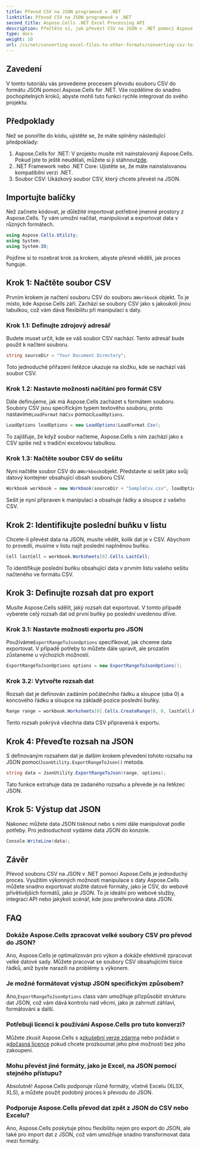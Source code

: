 ```yaml
---
title: Převod CSV na JSON programově v .NET
linktitle: Převod CSV na JSON programově v .NET
second_title: Aspose.Cells .NET Excel Processing API
description: Přečtěte si, jak převést CSV na JSON v .NET pomocí Aspose.Cells. Podrobný průvodce transformací dat se snadno srozumitelnými příklady kódu.
type: docs
weight: 10
url: /cs/net/converting-excel-files-to-other-formats/converting-csv-to-json/
---
```

## Zavedení
V tomto tutoriálu vás provedeme procesem převodu souboru CSV do formátu JSON pomocí Aspose.Cells for .NET. Vše rozdělíme do snadno pochopitelných kroků, abyste mohli tuto funkci rychle integrovat do svého projektu.
## Předpoklady
Než se ponoříte do kódu, ujistěte se, že máte splněny následující předpoklady:
1.  Aspose.Cells for .NET: V projektu musíte mít nainstalovaný Aspose.Cells. Pokud jste to ještě neudělali, můžete si ji stáhnout[zde](https://releases.aspose.com/cells/net/).
2. .NET Framework nebo .NET Core: Ujistěte se, že máte nainstalovanou kompatibilní verzi .NET.
3. Soubor CSV: Ukázkový soubor CSV, který chcete převést na JSON.
## Importujte balíčky
Než začnete kódovat, je důležité importovat potřebné jmenné prostory z Aspose.Cells. Ty vám umožní načítat, manipulovat a exportovat data v různých formátech.
```csharp
using Aspose.Cells.Utility;
using System;
using System.IO;
```
Pojďme si to rozebrat krok za krokem, abyste přesně věděli, jak proces funguje.
## Krok 1: Načtěte soubor CSV
 Prvním krokem je načtení souboru CSV do souboru a`Workbook` objekt. To je místo, kde Aspose.Cells září. Zachází se soubory CSV jako s jakoukoli jinou tabulkou, což vám dává flexibilitu při manipulaci s daty.
### Krok 1.1: Definujte zdrojový adresář
Budete muset určit, kde se váš soubor CSV nachází. Tento adresář bude použit k načtení souboru.
```csharp
string sourceDir = "Your Document Directory";
```
Toto jednoduché přiřazení řetězce ukazuje na složku, kde se nachází váš soubor CSV.
### Krok 1.2: Nastavte možnosti načítání pro formát CSV
 Dále definujeme, jak má Aspose.Cells zacházet s formátem souboru. Soubory CSV jsou specifickým typem textového souboru, proto nastavíme`LoadFormat` na`Csv` pomocí`LoadOptions`.
```csharp
LoadOptions loadOptions = new LoadOptions(LoadFormat.Csv);
```
To zajišťuje, že když soubor načteme, Aspose.Cells s ním zachází jako s CSV spíše než s tradiční excelovou tabulkou.
### Krok 1.3: Načtěte soubor CSV do sešitu
 Nyní načtěte soubor CSV do a`Workbook`objekt. Představte si sešit jako svůj datový kontejner obsahující obsah souboru CSV.
```csharp
Workbook workbook = new Workbook(sourceDir + "SampleCsv.csv", loadOptions);
```
Sešit je nyní připraven k manipulaci a obsahuje řádky a sloupce z vašeho CSV.
## Krok 2: Identifikujte poslední buňku v listu
Chcete-li převést data na JSON, musíte vědět, kolik dat je v CSV. Abychom to provedli, musíme v listu najít poslední naplněnou buňku.
```csharp
Cell lastCell = workbook.Worksheets[0].Cells.LastCell;
```
To identifikuje poslední buňku obsahující data v prvním listu vašeho sešitu načteného ve formátu CSV.
## Krok 3: Definujte rozsah dat pro export
Musíte Aspose.Cells sdělit, jaký rozsah dat exportovat. V tomto případě vyberete celý rozsah dat od první buňky po poslední uvedenou dříve.
### Krok 3.1: Nastavte možnosti exportu pro JSON
 Používáme`ExportRangeToJsonOptions` specifikovat, jak chceme data exportovat. V případě potřeby to můžete dále upravit, ale prozatím zůstaneme u výchozích možností.
```csharp
ExportRangeToJsonOptions options = new ExportRangeToJsonOptions();
```
### Krok 3.2: Vytvořte rozsah dat
Rozsah dat je definován zadáním počátečního řádku a sloupce (oba 0) a koncového řádku a sloupce na základě pozice poslední buňky.
```csharp
Range range = workbook.Worksheets[0].Cells.CreateRange(0, 0, lastCell.Row + 1, lastCell.Column + 1);
```
Tento rozsah pokrývá všechna data CSV připravená k exportu.
## Krok 4: Převeďte rozsah na JSON
 S definovaným rozsahem dat je dalším krokem převedení tohoto rozsahu na JSON pomocí`JsonUtility.ExportRangeToJson()` metoda.
```csharp
string data = JsonUtility.ExportRangeToJson(range, options);
```
Tato funkce extrahuje data ze zadaného rozsahu a převede je na řetězec JSON.
## Krok 5: Výstup dat JSON
Nakonec můžete data JSON tisknout nebo s nimi dále manipulovat podle potřeby. Pro jednoduchost vydáme data JSON do konzole.
```csharp
Console.WriteLine(data);
```
## Závěr
Převod souboru CSV na JSON v .NET pomocí Aspose.Cells je jednoduchý proces. Využitím výkonných možností manipulace s daty Aspose.Cells můžete snadno exportovat složité datové formáty, jako je CSV, do webově přívětivějších formátů, jako je JSON. To je ideální pro webové služby, integraci API nebo jakýkoli scénář, kde jsou preferována data JSON.
## FAQ
### Dokáže Aspose.Cells zpracovat velké soubory CSV pro převod do JSON?  
Ano, Aspose.Cells je optimalizován pro výkon a dokáže efektivně zpracovat velké datové sady. Můžete pracovat se soubory CSV obsahujícími tisíce řádků, aniž byste narazili na problémy s výkonem.
### Je možné formátovat výstup JSON specifickým způsobem?  
 Ano,`ExportRangeToJsonOptions` class vám umožňuje přizpůsobit strukturu dat JSON, což vám dává kontrolu nad věcmi, jako je zahrnutí záhlaví, formátování a další.
### Potřebuji licenci k používání Aspose.Cells pro tuto konverzi?  
 Můžete zkusit Aspose.Cells s a[zkušební verze zdarma](https://releases.aspose.com/) nebo požádat o a[dočasná licence](https://purchase.aspose.com/temporary-license/) pokud chcete prozkoumat jeho plné možnosti bez jeho zakoupení.
### Mohu převést jiné formáty, jako je Excel, na JSON pomocí stejného přístupu?  
Absolutně! Aspose.Cells podporuje různé formáty, včetně Excelu (XLSX, XLS), a můžete použít podobný proces k převodu do JSON.
### Podporuje Aspose.Cells převod dat zpět z JSON do CSV nebo Excelu?  
Ano, Aspose.Cells poskytuje plnou flexibilitu nejen pro export do JSON, ale také pro import dat z JSON, což vám umožňuje snadno transformovat data mezi formáty.